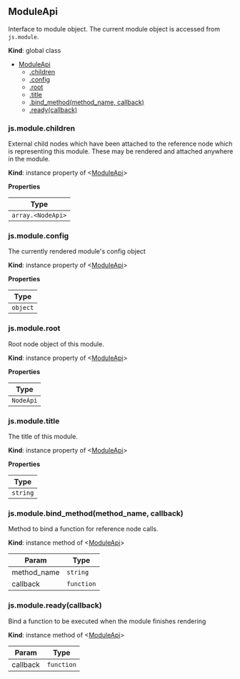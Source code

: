 ## ModuleApi
Interface to module object. The current module object is accessed from
`js.module`.

**Kind**: global class  

* [ModuleApi](#markdown-header-moduleapi)
    * [.children](#markdown-header-jsmodulechildren)
    * [.config](#markdown-header-jsmoduleconfig)
    * [.root](#markdown-header-jsmoduleroot)
    * [.title](#markdown-header-jsmoduletitle)
    * [.bind_method(method_name, callback)](#markdown-header-jsmodulebind_methodmethod_name-callback)
    * [.ready(callback)](#markdown-header-jsmodulereadycallback)

### js.module.children
External child nodes which have been attached to the reference node
which is representing this module. These may be rendered and attached
anywhere in the module.

**Kind**: instance property of <[ModuleApi](#ModuleApi)>
  
**Properties**

| Type |
| --- |
| `array.<NodeApi>` | 

### js.module.config
The currently rendered module's config object

**Kind**: instance property of <[ModuleApi](#ModuleApi)>
  
**Properties**

| Type |
| --- |
| `object` | 

### js.module.root
Root node object of this module.

**Kind**: instance property of <[ModuleApi](#ModuleApi)>
  
**Properties**

| Type |
| --- |
| `NodeApi` | 

### js.module.title
The title of this module.

**Kind**: instance property of <[ModuleApi](#ModuleApi)>
  
**Properties**

| Type |
| --- |
| `string` | 

### js.module.bind_method(method_name, callback)
Method to bind a function for reference node calls.

**Kind**: instance method of <[ModuleApi](#ModuleApi)>
  

| Param | Type |
| --- | --- |
| method_name | `string` | 
| callback | `function` | 

### js.module.ready(callback)
Bind a function to be executed when the module finishes rendering

**Kind**: instance method of <[ModuleApi](#ModuleApi)>
  

| Param | Type |
| --- | --- |
| callback | `function` | 

